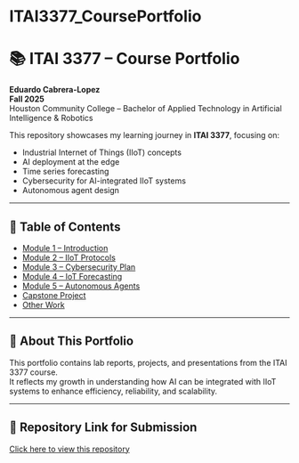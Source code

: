 # ITAI3377_CoursePortfolio

# 📚 ITAI 3377 – Course Portfolio
**Eduardo Cabrera-Lopez**  
**Fall 2025**  
Houston Community College – Bachelor of Applied Technology in Artificial Intelligence & Robotics

This repository showcases my learning journey in **ITAI 3377**, focusing on:
- Industrial Internet of Things (IIoT) concepts
- AI deployment at the edge
- Time series forecasting
- Cybersecurity for AI-integrated IIoT systems
- Autonomous agent design

---

## 📂 Table of Contents
- [Module 1 – Introduction](./Module1_Intro)
- [Module 2 – IIoT Protocols](./Module2_IIoT_Protocols)
- [Module 3 – Cybersecurity Plan](./Module3_Cybersecurity)
- [Module 4 – IoT Forecasting](./Module4_Forecasting)
- [Module 5 – Autonomous Agents](./Module5_AutonomousAgents)
- [Capstone Project](./Capstone)
- [Other Work](./Other)

---

## 📌 About This Portfolio
This portfolio contains lab reports, projects, and presentations from the ITAI 3377 course.  
It reflects my growth in understanding how AI can be integrated with IIoT systems to enhance efficiency, reliability, and scalability.

---

## 🔗 Repository Link for Submission
[Click here to view this repository](https://github.com/YOUR-USERNAME/YOUR-REPO-NAME)
